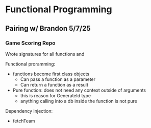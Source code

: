 # Functional Programming

## Pairing w/ Brandon 5/7/25

### Game Scoring Repo

Wrote signatures for all functions and 

Functional proramming:
- functions become first class objects
  - Can pass a function as a parameter
  - Can return a function as a result
- Pure function: does not need any context outside of arguments
  - this is reason for GenerateId type
  - anything calling into a db inside the function is not pure

Dependency Injection:
- fetchTeam
